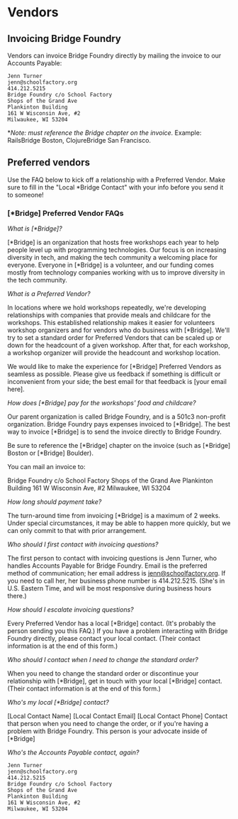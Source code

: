 # Vendors

## Invoicing Bridge Foundry

Vendors can invoice Bridge Foundry directly by mailing the invoice to our Accounts Payable:
```
Jenn Turner
jenn@schoolfactory.org
414.212.5215
Bridge Foundry c/o School Factory
Shops of the Grand Ave
Plankinton Building
161 W Wisconsin Ave, #2
Milwaukee, WI 53204
```

**Note: must reference the *Bridge chapter on the invoice.** Example: RailsBridge Boston, ClojureBridge San Francisco.

## Preferred vendors

Use the FAQ below to kick off a relationship with a Preferred Vendor. Make sure to fill in the "Local *Bridge Contact" with your info before you send it to someone!

### [*Bridge] Preferred Vendor FAQs

_What is [\*Bridge]?_

[\*Bridge] is an organization that hosts free workshops each year to help people level up with programming technologies. Our focus is on increasing diversity in tech, and making the tech community a welcoming place for everyone. Everyone in [*Bridge] is a volunteer, and our funding comes mostly from technology companies working with us to improve diversity in the tech community.

_What is a Preferred Vendor?_

In locations where we hold workshops repeatedly, we're developing relationships with companies that provide meals and childcare for the workshops. This established relationship makes it easier for volunteers workshop organizers and for vendors who do business with [*Bridge]. We'll try to set a standard order for Preferred Vendors that can be scaled up or down for the headcount of a given workshop. After that, for each workshop, a workshop organizer will provide the headcount and workshop location.

We would like to make the experience for [*Bridge] Preferred Vendors as seamless as possible. Please give us feedback if something is difficult or inconvenient from your side; the best email for that feedback is [your email here].

_How does [*Bridge] pay for the workshops' food and childcare?_

Our parent organization is called Bridge Foundry, and is a 501c3 non-profit organization. Bridge Foundry pays expenses invoiced to [*Bridge]. The best way to invoice [*Bridge] is to send the invoice directly to Bridge Foundry.

Be sure to reference the [*Bridge] chapter on the invoice (such as [*Bridge] Boston or [*Bridge] Boulder).

You can mail an invoice to:

Bridge Foundry c/o School Factory
Shops of the Grand Ave
Plankinton Building
161 W Wisconsin Ave, #2
Milwaukee, WI 53204

_How long should payment take?_

The turn-around time from invoicing [*Bridge] is a maximum of 2 weeks. Under special circumstances, it may be able to happen more quickly, but we can only commit to that with prior arrangement.

_Who should I first contact with invoicing questions?_

The first person to contact with invoicing questions is Jenn Turner, who handles Accounts Payable for Bridge Foundry. Email is the preferred method of communication; her email address is jenn@schoolfactory.org. If you need to call her, her business phone number is 414.212.5215. (She's in U.S. Eastern Time, and will be most responsive during business hours there.)

_How should I escalate invoicing questions?_

Every Preferred Vendor has a local [*Bridge] contact. (It's probably the person sending you this FAQ.) If you have a problem interacting with Bridge Foundry directly, please contact your local contact. (Their contact information is at the end of this form.)

_Who should I contact when I need to change the standard order?_

When you need to change the standard order or discontinue your relationship with [*Bridge], get in touch with your local [*Bridge] contact. (Their contact information is at the end of this form.)

_Who's my local [*Bridge] contact?_

[Local Contact Name]
[Local Contact Email]
[Local Contact Phone]
Contact that person when you need to change the order, or if you're having a problem with Bridge Foundry. This person is your advocate inside of [*Bridge]

_Who's the Accounts Payable contact, again?_
```
Jenn Turner
jenn@schoolfactory.org
414.212.5215
Bridge Foundry c/o School Factory
Shops of the Grand Ave
Plankinton Building
161 W Wisconsin Ave, #2
Milwaukee, WI 53204
```
